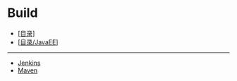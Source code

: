 # Build
- [[目录]](/)
- [[目录/JavaEE]](/JavaEE/)
---
- [Jenkins](/JavaEE/Build/Jenkins)
- [Maven](/JavaEE/Build/Maven)
